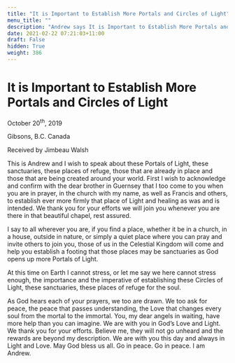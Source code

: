 ```yaml
---
title: "It is Important to Establish More Portals and Circles of Light"
menu_title: ""
description: "Andrew says It is Important to Establish More Portals and Circles of Light"
date: 2021-02-22 07:21:03+11:00
draft: False
hidden: True
weight: 386
---
```

# It is Important to Establish More Portals and Circles of Light

October 20<sup>th</sup>, 2019

Gibsons, B.C. Canada

Received by Jimbeau Walsh


This is Andrew and I wish to speak about these Portals of Light, these sanctuaries, these places of refuge, those that are already in place and those that are being created around your world. First I wish to acknowledge and confirm with the dear brother in Guernsey that I too come to you when you are in prayer, in the church with my name, as well as Francis and others, to establish ever more firmly that place of Light and healing as was and is intended. We thank you for your efforts we will join you whenever you are there in that beautiful chapel, rest assured. 

I say to all wherever you are, if you find a place, whether it be in a church, in a house, outside in nature, or simply a quiet place where you can pray and invite others to join you, those of us in the Celestial Kingdom will come and help you establish a footing that those places may be sanctuaries as God opens up more Portals of Light. 

At this time on Earth I cannot stress, or let me say we here cannot stress enough, the importance and the imperative of establishing these Circles of Light, these sanctuaries, these places of refuge for the soul. 

As God hears each of your prayers, we too are drawn. We too ask for peace, the peace that passes understanding, the Love that changes every soul from the mortal to the immortal. You, my dear angels in waiting, have more help than you can imagine. We are with you in God’s Love and Light. We thank you for your efforts. Believe me, they will not go unheard and the rewards are beyond my description. We are with you this day and always in Light and Love. 
May God bless us all. Go in peace. Go in peace. I am Andrew. 